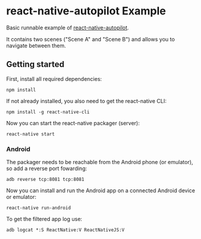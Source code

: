 # react-native-autopilot Example

Basic runnable example of [react-native-autopilot](https://github.com/bringnow/react-native-autopilot).

It contains two scenes ("Scene A" and "Scene B") and allows you to navigate between them.

## Getting started

First, install all required dependencies:
```
npm install
```

If not already installed, you also need to get the react-native CLI:
```
npm install -g react-native-cli
```

Now you can start the react-native packager (server):
```
react-native start
```

### Android

The packager needs to be reachable from the Android phone (or emulator), so add a reverse port fowarding:

```
adb reverse tcp:8081 tcp:8081
```

Now you can install and run the Android app on a connected Android device or emulator:

```
react-native run-android
```

To get the filtered app log use:

```
adb logcat *:S ReactNative:V ReactNativeJS:V
```
